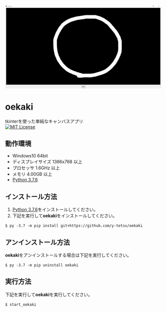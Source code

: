 <p align="center">
<img src="https://raw.githubusercontent.com/y-tetsu/oekaki/images/oekaki.png">
</p>

# oekaki
tkinterを使った単純なキャンバスアプリ<br>
[![MIT License](http://img.shields.io/badge/license-MIT-blue.svg?style=flat)](LICENSE)<br>

## 動作環境
- Windows10 64bit<br>
- ディスプレイサイズ 1366x768 以上
- プロセッサ 1.6GHz 以上
- メモリ 4.00GB 以上
- [Python 3.7.6](https://www.python.org/downloads/release/python-376/)<br>

## インストール方法
1. [Python 3.7.6](https://www.python.org/downloads/release/python-376/)をインストールしてください。<br>
2. 下記を実行して**oekaki**をインストールしてください。
```
$ py -3.7 -m pip install git+https://github.com/y-tetsu/oekaki
```

## アンインストール方法
**oekaki**をアンインストールする場合は下記を実行してください。
```
$ py -3.7 -m pip uninstall oekaki
```

## 実行方法
下記を実行して**oekaki**を実行してください。
```
$ start_oekaki
```
